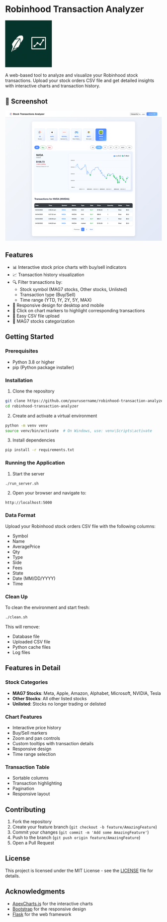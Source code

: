 # Robinhood Transaction Analyzer

<div align="left">
  <img src="static/logo.png" alt="Robinhood Transaction Analyzer Logo" width="150" height="150">
</div>

A web-based tool to analyze and visualize your Robinhood stock transactions. Upload your stock orders CSV file and get detailed insights with interactive charts and transaction history.

## 📸 Screenshot

![Application Screenshot](Screenshot.png)

## Features

- 📊 Interactive stock price charts with buy/sell indicators
- 📈 Transaction history visualization
- 🔍 Filter transactions by:
  - Stock symbol (MAG7 stocks, Other stocks, Unlisted)
  - Transaction type (Buy/Sell)
  - Time range (YTD, 1Y, 2Y, 5Y, MAX)
- 📱 Responsive design for desktop and mobile
- 🎯 Click on chart markers to highlight corresponding transactions
- 📂 Easy CSV file upload
- 💼 MAG7 stocks categorization

## Getting Started

### Prerequisites

- Python 3.8 or higher
- pip (Python package installer)

### Installation

1. Clone the repository
```bash
git clone https://github.com/yourusername/robinhood-transaction-analyzer.git
cd robinhood-transaction-analyzer
```

2. Create and activate a virtual environment
```bash
python -m venv venv
source venv/bin/activate  # On Windows, use: venv\Scripts\activate
```

3. Install dependencies
```bash
pip install -r requirements.txt
```

### Running the Application

1. Start the server
```bash
./run_server.sh
```

2. Open your browser and navigate to:
```
http://localhost:5000
```

### Data Format

Upload your Robinhood stock orders CSV file with the following columns:
- Symbol
- Name
- AveragePrice
- Qty
- Type
- Side
- Fees
- State
- Date (MM/DD/YYYY)
- Time

### Clean Up

To clean the environment and start fresh:
```bash
./clean.sh
```
This will remove:
- Database file
- Uploaded CSV file
- Python cache files
- Log files

## Features in Detail

### Stock Categories
- **MAG7 Stocks**: Meta, Apple, Amazon, Alphabet, Microsoft, NVIDIA, Tesla
- **Other Stocks**: All other listed stocks
- **Unlisted**: Stocks no longer trading or delisted

### Chart Features
- Interactive price history
- Buy/Sell markers
- Zoom and pan controls
- Custom tooltips with transaction details
- Responsive design
- Time range selection

### Transaction Table
- Sortable columns
- Transaction highlighting
- Pagination
- Responsive layout

## Contributing

1. Fork the repository
2. Create your feature branch (`git checkout -b feature/AmazingFeature`)
3. Commit your changes (`git commit -m 'Add some AmazingFeature'`)
4. Push to the branch (`git push origin feature/AmazingFeature`)
5. Open a Pull Request

## License

This project is licensed under the MIT License - see the [LICENSE](LICENSE) file for details.

## Acknowledgments

- [ApexCharts.js](https://apexcharts.com/) for the interactive charts
- [Bootstrap](https://getbootstrap.com/) for the responsive design
- [Flask](https://flask.palletsprojects.com/) for the web framework
